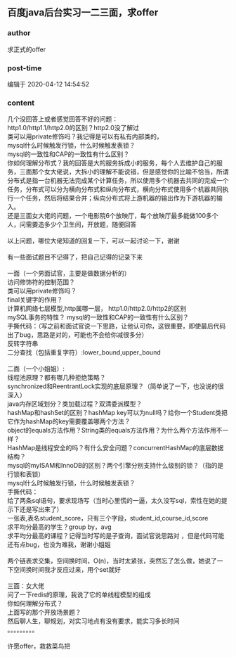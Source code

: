 ## 百度java后台实习一二三面，求offer
### author 
求正式的offer
### post-time 

编辑于  2020-04-12 14:54:52
### content 
<div class="post-topic-des nc-post-content">
 <div>
  几个没回答上或者感觉回答不好的问题：
 </div>
 <div>
  http1.0/http1.1/http2.0的区别？http2.0没了解过
 </div>
 <div>
  类可以用private修饰吗？我记得是可以有私有内部类的，
 </div>
 <div>
  mysql什么时候触发行锁，什么时候触发表锁？
 </div>
 <div>
  mysql的一致性和CAP的一致性有什么区别？
 </div>
 <div>
  你如何理解分布式？我的回答是大的服务拆成小的服务，每个人去维护自己的服务，三面那个女大佬说，大拆小的理解不能说错，但是感觉你的比喻不恰当，所谓分布式是指一台机器无法完成某个计算任务，所以使用多个机器去共同的完成一个任务，分布式可以分为横向分布式和纵向分布式，横向分布式使用多个机器共同执行一个任务，然后将结果合并；纵向分布式将上游机器的输出作为下游机器的输入。
 </div>
 <div>
  还是三面女大佬的问题，一个电影院6个放映厅，每个放映厅最多能做100多个人，问需要造多少个卫生间，开放题，随便回答
 </div>
 <div>
  <br/>
 </div>
 <div>
  以上问题，哪位大佬知道的回复一下，可以一起讨论一下，谢谢
 </div>
 <div>
  <br/>
 </div>
 <div>
  有一些面试题目不记得了，把自己记得的记录下来
 </div>
 <div>
  <br/>
 </div>
 <div>
  一面（一个男面试官，主要是做数据分析的）
 </div>
 <div>
  访问修饰符的控制范围？
 </div>
 <div>
  <span>
   类可以用private修饰吗？
  </span>
  <br/>
 </div>
 <div>
  final关键字的作用？
 </div>
 <div>
  计算机网络七层模型,http属哪一层，
  <span>
   http1.0/http2.0/http2的区别
  </span>
 </div>
 <div>
  <span>
   mySQL事务的特性？
   <span>
    mysql的一致性和CAP的一致性有什么区别？
   </span>
  </span>
 </div>
 <div>
  手撕代码：（写之前和面试官说一下思路，让他认可你，这很重要，即使最后代码出了bug，思路是对的，可能也不会给你减很多分）
 </div>
 <div>
  反转字符串
  <br/>
 </div>
 <div>
  二分查找（包括重复字符）:lower_bound,upper_bound
  <br/>
 </div>
 <div>
  <span>
   <br/>
  </span>
 </div>
 <div>
  <span>
   二面（一个小姐姐）:
  </span>
 </div>
 <div>
  <span>
   线程池原理？都有哪几种拒绝策略？
  </span>
 </div>
 <div>
  <span>
   synchronized和ReentrantLock实现的底层原理？（简单说了一下，也没说的很深入）
  </span>
 </div>
 <div>
  <span>
   java内存区域划分？类加载过程？双清委派模型？
  </span>
 </div>
 <div>
  <span>
   hashMap和hashSet的区别？hashMap key可以为null吗？给你一个Student类把它作为hashMap的key需要覆盖哪两个方法？
  </span>
 </div>
 <div>
  <span>
   object的equals方法作用？String类的equals方法作用？为什么两个方法作用不一样？
  </span>
 </div>
 <div>
  <span>
   HashMap是线程安全的吗？有什么安全问题？concurrentHashMap的底层数据结构？
  </span>
 </div>
 <div>
  <span>
   mysql的myISAM和InnoDB的区别？两个引擎分别支持什么级别的锁？（指的是行锁和表锁）
  </span>
 </div>
 <div>
  <span>
   mysql什么时候触发行锁，什么时候触发表锁？
  </span>
  <br/>
 </div>
 <div>
  手撕代码：
 </div>
 <div>
  给了两条sql语句，要求现场写（当时心里慌的一逼，太久没写sql，索性在她的提示下还是写出来了）
  <br/>
 </div>
 <div>
  一张表,表名student_score，只有三个字段，student_id,course_id,score
 </div>
 <div>
  求平均分最高的学生？group by，avg
 </div>
 <div>
  求平均分最高的课程？记得当时写的是子查询，面试官说思路对
  <span>
   ，但是代码可能还有点bug，也没为难我，谢谢小姐姐
  </span>
  <br/>
 </div>
 <div>
  <span>
   <br/>
  </span>
 </div>
 <div>
  <span>
   两个链表求交集，空间换时间，O(n)，当时太紧张，突然忘了怎么做，她说了一下空间换时间我才反应过来，用个set就好
   <br/>
  </span>
 </div>
 <div>
  <span>
   <br/>
  </span>
 </div>
 <div>
  <span>
   三面：女大佬
  </span>
 </div>
 <div>
  问了一下redis的原理，我说了它的单线程模型的组成
 </div>
 <div>
  <span>
   你如何理解分布式？
  </span>
 </div>
 <div>
  上面写的那个开放场景题？
 </div>
 <div>
  然后聊人生，聊规划，对实习地点有没有要求，能实习多长时间
 </div>
 <div>
  。。。。。。。。。
 </div>
 <div>
  <br/>
 </div>
 <div>
  许愿offer，救救菜鸟把
 </div>
 <div>
  <span>
   <br/>
  </span>
 </div>
</div>
